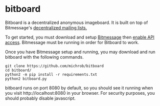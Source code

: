 # bitboard

Bitboard is a decentralized anonymous imageboard. It is built on top of Bitmessage's [decentralized mailing lists.](https://bitmessage.org/wiki/Decentralized_Mailing_List)

To get started, you must download and setup [Bitmessage](https://bitmessage.org) then [enable API access](https://bitmessage.org/wiki/API_Reference#Enable_the_API). Bitmessage must be running in order for Bitboard to work. 

Once you have Bitmessage setup and running, you may download and run bitboard with the following commands.

    git clone https://github.com/michrob/bitboard
    cd bitboard/
    python2 -m pip install -r requirements.txt
    python2 bitboard.py
  
bitboard runs on port 8080 by default, so you should see it running when you visit http://localhost:8080 in your browser. For security purposes, you should probably disable javascript.
